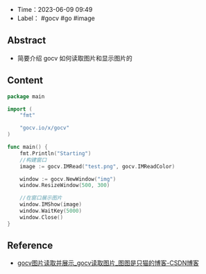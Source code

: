 - Time：2023-06-09 09:49
- Label： #gocv #go #image

## Abstract

- 简要介绍 gocv 如何读取图片和显示图片的

## Content

```go
package main

import (
	"fmt"

	"gocv.io/x/gocv"
)

func main() {
	fmt.Println("Starting")
	//构建窗口
	image := gocv.IMRead("test.png", gocv.IMReadColor)

	window := gocv.NewWindow("img")
	window.ResizeWindow(500, 300)

	//在窗口展示图片
	window.IMShow(image)
	window.WaitKey(5000)
	window.Close()
}

```

## Reference

- [gocv图片读取并展示_gocv读取图片_图图是只猫的博客-CSDN博客](https://blog.csdn.net/qq_38929920/article/details/118603566)
